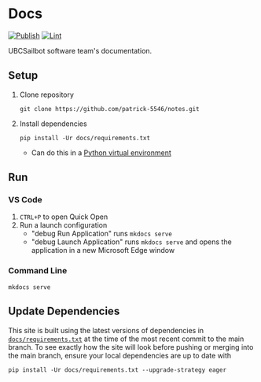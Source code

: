 # Docs

[![Publish](https://github.com/UBCSailbot/docs/actions/workflows/publish.yml/badge.svg)](https://github.com/UBCSailbot/docs/actions/workflows/publish.yml)
[![Lint](https://github.com/UBCSailbot/docs/actions/workflows/lint.yml/badge.svg)](https://github.com/UBCSailbot/docs/actions/workflows/lint.yml)

UBCSailbot software team's documentation.

## Setup

1. Clone repository

    ```
    git clone https://github.com/patrick-5546/notes.git
    ```

2. Install dependencies

    ```
   pip install -Ur docs/requirements.txt
   ```

    - Can do this in a [Python virtual environment](https://ubcsailbot.github.io/docs/reference/python/virtual-environments/)

## Run

### VS Code

1. `CTRL+P` to open Quick Open
2. Run a launch configuration
    - "debug Run Application" runs `mkdocs serve`
    - "debug Launch Application" runs `mkdocs serve` and opens the application in a new Microsoft Edge window

### Command Line

```
mkdocs serve
```

## Update Dependencies

This site is built using the latest versions of dependencies in [`docs/requirements.txt`](./docs/requirements.txt)
at the time of the most recent commit to the main branch.
To see exactly how the site will look before pushing or merging into the main branch,
ensure your local dependencies are up to date with

```
pip install -Ur docs/requirements.txt --upgrade-strategy eager
```
